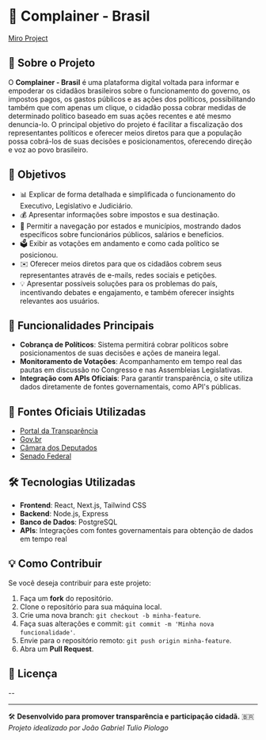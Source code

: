# 📢 Complainer - Brasil

[Miro Project](https://miro.com/app/board/uXjVLkHQF-0=/)

## 📌 Sobre o Projeto
O **Complainer - Brasil** é uma plataforma digital voltada para informar e empoderar os cidadãos brasileiros sobre o funcionamento do governo, os impostos pagos, os gastos públicos e as ações dos políticos, possibilitando também que com apenas um clique, o cidadão possa cobrar medidas de determinado político baseado em suas ações recentes e até mesmo denuncia-lo. O principal objetivo do projeto é facilitar a fiscalização dos representantes políticos e oferecer meios diretos para que a população possa cobrá-los de suas decisões e posicionamentos, oferecendo direção e voz ao povo brasileiro.

## 🎯 Objetivos
- 📊 Explicar de forma detalhada e simplificada o funcionamento do Executivo, Legislativo e Judiciário.
- 💰 Apresentar informações sobre impostos e sua destinação.
- 📍 Permitir a navegação por estados e municípios, mostrando dados específicos sobre funcionários públicos, salários e benefícios.
- 🗳️ Exibir as votações em andamento e como cada político se posicionou.
- ✉️ Oferecer meios diretos para que os cidadãos cobrem seus representantes através de e-mails, redes sociais e petições.
- 💡 Apresentar possíveis soluções para os problemas do país, incentivando debates e engajamento, e também oferecer insights relevantes aos usuários.

## 🚀 Funcionalidades Principais
- **Cobrança de Políticos**: Sistema permitirá cobrar políticos sobre posicionamentos de suas decisões e ações de maneira legal.
- **Monitoramento de Votações**: Acompanhamento em tempo real das pautas em discussão no Congresso e nas Assembleias Legislativas.
- **Integração com APIs Oficiais**: Para garantir transparência, o site utiliza dados diretamente de fontes governamentais, como API's públicas.

## 🔗 Fontes Oficiais Utilizadas
- [Portal da Transparência](https://www.portaldatransparencia.gov.br/)
- [Gov.br](https://www.gov.br/)
- [Câmara dos Deputados](https://www.camara.leg.br/)
- [Senado Federal](https://www25.senado.leg.br/)

## 🛠️ Tecnologias Utilizadas
- **Frontend**: React, Next.js, Tailwind CSS
- **Backend**: Node.js, Express
- **Banco de Dados**: PostgreSQL
- **APIs**: Integrações com fontes governamentais para obtenção de dados em tempo real

## 💡 Como Contribuir
Se você deseja contribuir para este projeto:
1. Faça um **fork** do repositório.
2. Clone o repositório para sua máquina local.
3. Crie uma nova branch: `git checkout -b minha-feature`.
4. Faça suas alterações e commit: `git commit -m 'Minha nova funcionalidade'`.
5. Envie para o repositório remoto: `git push origin minha-feature`.
6. Abra um **Pull Request**.

## 📜 Licença
--

---

🛠️ **Desenvolvido para promover transparência e participação cidadã.** 🇧🇷\
*Projeto idealizado por João Gabriel Tulio Piologo*
